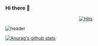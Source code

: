 ### Hi there 👋

<!--
**hungeun/hungeun** is a ✨ _special_ ✨ repository because its `README.md` (this file) appears on your GitHub profile.

Here are some ideas to get you started:

- 🔭 I’m currently working on ...
- 🌱 I’m currently learning ...
- 👯 I’m looking to collaborate on ...
- 🤔 I’m looking for help with ...
- 💬 Ask me about ...
- 📫 How to reach me: ...
- 😄 Pronouns: ...
- ⚡ Fun fact: ...
-->

<div align=center>
	
  [![Hits](https://hits.seeyoufarm.com/api/count/incr/badge.svg?url=https%3A%2F%2Fgithub.com%2Fzzsza)](https://hits.seeyoufarm.com) </div>
  
![header](https://capsule-render.vercel.app/api?type=egg&color=auto&height=300&section=header&text=capsule%20render&fontSize=90)

[![Anurag's github stats](https://github-readme-stats.vercel.app/api?username=hungeun)](https://github.com/anuraghazra/github-readme-stats)
